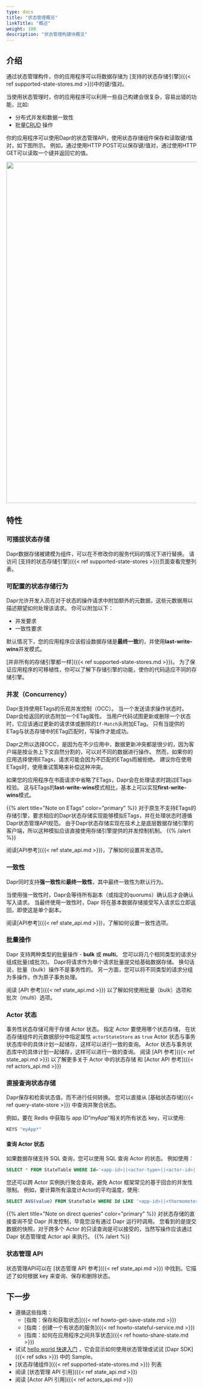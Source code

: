 ```yaml
---
type: docs
title: "状态管理概览"
linkTitle: "概述"
weight: 100
description: "状态管理构建块概览"
---
```


## 介绍

通过状态管理构件，你的应用程序可以将数据存储为 [支持的状态存储引擎]({{< ref supported-state-stores.md >}})中的键/值对。

当使用状态管理时，你的应用程序可以利用一些自己构建会很复杂，容易出错的功能，比如:

- 分布式并发和数据一致性
- 批量[CRUD](https://en.wikipedia.org/wiki/Create,_read,_update_and_delete) 操作

你的应用程序可以使用Dapr的状态管理API，使用状态存储组件保存和读取键/值对，如下图所示。 例如，通过使用HTTP POST可以保存键/值对，通过使用HTTP GET可以读取一个键并返回它的值。

<img src="/images/state-management-overview.png" width=900>


## 特性

### 可插拔状态存储

Dapr数据存储被建模为组件，可以在不修改你的服务代码的情况下进行替换。 请访问 [支持的状态存储引擎]({{< ref supported-state-stores >}})页面查看完整列表。

### 可配置的状态存储行为

Dapr允许开发人员在对于状态的操作请求中附加额外的元数据，这些元数据用以描述期望如何处理该请求。 你可以附加以下：
- 并发要求
- 一致性要求

默认情况下，您的应用程序应该假设数据存储是**最终一致**的，并使用**last-write-wins**并发模式。

[并非所有的存储引擎都一样]({{< ref supported-state-stores.md >}})。 为了保证应用程序的可移植性，你可以了解下存储引擎的功能，使你的代码适应不同的存储引擎。

### 并发（Concurrency）

Dapr支持使用ETags的乐观并发控制（OCC）。 当一个发送请求操作状态时，Dapr会给返回的状态附加一个ETag属性。 当用户代码试图更新或删除一个状态时，它应该通过更新的请求体或删除的`If-Match`头附加ETag。 只有当提供的ETag与状态存储中的ETag匹配时，写操作才能成功。

Dapr之所以选择OCC，是因为在不少应用中，数据更新冲突都是很少的，因为客户端是按业务上下文自然分割的，可以对不同的数据进行操作。 然而，如果你的应用选择使用ETags，请求可能会因为不匹配的ETags而被拒绝。 建议你在使用ETags时，使用重试策略来补偿这种冲突。

如果您的应用程序在书面请求中省略了ETags，Dapr会在处理请求时跳过ETags校验。 这与ETags的**last-write-wins**模式相比，基本上可以实现**first-write-wins**模式。

{{% alert title="Note on ETags" color="primary" %}}
对于原生不支持ETags的存储引擎，要求相应的Dapr状态存储实现能够模拟ETags，并在处理状态时遵循Dapr状态管理API规范。 由于Dapr状态存储实现在技术上是底层数据存储引擎的客户端，所以这种模拟应该直接使用存储引擎提供的并发控制机制。
{{% /alert %}}

阅读[API参考]({{< ref state_api.md >}})，了解如何设置并发选项。

### 一致性

Dapr同时支持**强一致性**和**最终一致性**，其中最终一致性为默认行为。

当使用强一致性时，Dapr会等待所有副本（或指定的quorums）确认后才会确认写入请求。 当最终使用一致性时，Dapr 将在基本数据存储接受写入请求后立即返回，即使这是单个副本。

阅读[API参考]({{< ref state_api.md >}})，了解如何设置一致性选项。

### 批量操作

Dapr 支持两种类型的批量操作 - **bulk** 或 **multi**。 您可以将几个相同类型的请求分组成批量(或批次)。 Dapr将请求作为单个请求批量提交给基础数据存储。 换句话说，批量（bulk）操作不是事务性的。 另一方面，您可以将不同类型的请求分组为多操作，作为原子事务处理。

阅读 [API 参考]({{< ref state_api.md >}}) 以了解如何使用批量（bulk）选项和批次（multi）选项。

### Actor 状态
事务性状态存储可用于存储 Actor 状态。 指定 Actor 要使用哪个状态存储， 在状态存储组件的元数据部分中指定属性 `actorStateStore` as `true` Actor 状态与事务状态库中的具体计划一起储存，这样可以进行一致的查询。 Actor 状态与事务状态库中的具体计划一起储存，这样可以进行一致的查询。 阅读 [API 参考]({{< ref state_api.md >}}) 以了解更多关于 Actor 中的状态存储 和 [Actor API 参考]({{< ref actors_api.md >}})

### 直接查询状态存储

Dapr保存和检索状态值，而不进行任何转换。 您可以直接从 [基础状态存储]({{< ref query-state-store >}}) 中查询并聚合状态。

例如，要在 Redis 中获取与 app ID“myApp”相关的所有状态 key，可以使用:

```bash
KEYS "myApp*"
```

#### 查询 Actor 状态

如果数据存储支持 SQL 查询，您可以使用 SQL 查询 Actor 的状态。 例如使用：

```sql
SELECT * FROM StateTable WHERE Id='<app-id>||<actor-type>||<actor-id>||<key>'
```

您还可以跨 Actor 实例执行聚合查询，避免 Actor 框架常见的基于回合的并发性限制。 例如，要计算所有温度计Actor的平均温度，使用:

```sql
SELECT AVG(value) FROM StateTable WHERE Id LIKE '<app-id>||<thermometer>||*||temperature'
```

{{% alert title="Note on direct queries" color="primary" %}}
对状态存储的直接查询不受 Dapr 并发控制，毕竟您没有通过 Dapr 运行时调用。 您看到的是提交数据的快照，对于跨多个 Actor 的只读查询是可以接受的，当然写操作应该通过 Dapr 状态管理或 Actor api 来执行。
{{% /alert %}}

### 状态管理 API

状态管理API可以在 [状态管理 API 参考]({{< ref state_api.md >}}) 中找到。它描述了如何根据 key 来查询、保存和删除状态。

## 下一步
* 遵循这些指南：
    * [指南：保存和获取状态]({{< ref howto-get-save-state.md >}})
    * [指南：创建一个有状态的服务]({{< ref howto-stateful-service.md >}})
    * [指南：如何在应用程序之间共享状态]({{< ref howto-share-state.md >}})
* 试试 [hello world 快速入门](https://github.com/dapr/quickstarts/blob/master/hello-world/README.md) ，它会显示如何使用状态管理或试试 [Dapr SDK]({{< ref sdks >}}) 中的 Sample。
* [状态存储组件]({{< ref supported-state-stores.md >}}) 列表
* 阅读 [状态管理 API 引用]({{< ref state_api.md >}})
* 阅读 [Actor API 引用]({{< ref actors_api.md >}})
